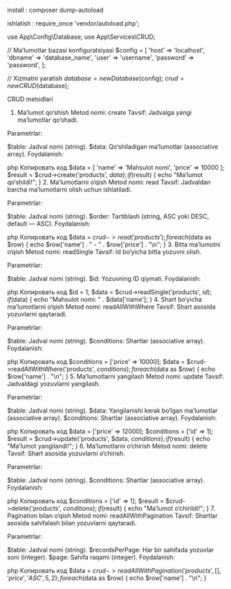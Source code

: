 install : composer dump-autoload 

ishlatish : require_once 'vendor/autoload.php';

use App\Config\Database;
use App\Services\CRUD;

// Ma’lumotlar bazasi konfiguratsiyasi
$config = [
    'host' => 'localhost',
    'dbname' => 'database_name',
    'user' => 'username',
    'password' => 'password',
];

// Xizmatni yaratish
$database = new Database($config);
$crud = new CRUD($database);


CRUD metodlari
1. Ma’lumot qo‘shish
Metod nomi: create
Tavsif: Jadvalga yangi ma’lumotlar qo‘shadi.

Parametrlar:

$table: Jadval nomi (string).
$data: Qo‘shiladigan ma’lumotlar (associative array).
Foydalanish:

php
Копировать код
$data = [
    'name' => 'Mahsulot nomi',
    'price' => 10000
];
$result = $crud->create('products', $data);
if ($result) {
    echo "Ma’lumot qo‘shildi!";
}
2. Ma’lumotlarni o‘qish
Metod nomi: read
Tavsif: Jadvaldan barcha ma’lumotlarni olish uchun ishlatiladi.

Parametrlar:

$table: Jadval nomi (string).
$order: Tartiblash (string, ASC yoki DESC, default — ASC).
Foydalanish:

php
Копировать код
$data = $crud->read('products');
foreach ($data as $row) {
    echo $row['name'] . " - " . $row['price'] . "\n";
}
3. Bitta ma’lumotni o‘qish
Metod nomi: readSingle
Tavsif: Id bo‘yicha bitta yozuvni olish.

Parametrlar:

$table: Jadval nomi (string).
$id: Yozuvning ID qiymati.
Foydalanish:

php
Копировать код
$id = 1;
$data = $crud->readSingle('products', $id);
if ($data) {
    echo "Mahsulot nomi: " . $data['name'];
}
4. Shart bo‘yicha ma’lumotlarni o‘qish
Metod nomi: readAllWithWhere
Tavsif: Shart asosida yozuvlarni qaytaradi.

Parametrlar:

$table: Jadval nomi (string).
$conditions: Shartlar (associative array).
Foydalanish:

php
Копировать код
$conditions = ['price' => 10000];
$data = $crud->readAllWithWhere('products', $conditions);
foreach ($data as $row) {
    echo $row['name'] . "\n";
}
5. Ma’lumotlarni yangilash
Metod nomi: update
Tavsif: Jadvaldagi yozuvlarni yangilash.

Parametrlar:

$table: Jadval nomi (string).
$data: Yangilanishi kerak bo‘lgan ma’lumotlar (associative array).
$conditions: Shartlar (associative array).
Foydalanish:

php
Копировать код
$data = ['price' => 12000];
$conditions = ['id' => 1];
$result = $crud->update('products', $data, $conditions);
if ($result) {
    echo "Ma’lumot yangilandi!";
}
6. Ma’lumotlarni o‘chirish
Metod nomi: delete
Tavsif: Shart asosida yozuvlarni o‘chirish.

Parametrlar:

$table: Jadval nomi (string).
$conditions: Shartlar (associative array).
Foydalanish:

php
Копировать код
$conditions = ['id' => 1];
$result = $crud->delete('products', $conditions);
if ($result) {
    echo "Ma’lumot o‘chirildi!";
}
7. Pagination bilan o‘qish
Metod nomi: readAllWithPagination
Tavsif: Shartlar asosida sahifalash bilan yozuvlarni qaytaradi.

Parametrlar:

$table: Jadval nomi (string).
$recordsPerPage: Har bir sahifada yozuvlar soni (integer).
$page: Sahifa raqami (integer).
Foydalanish:

php
Копировать код
$data = $crud->readAllWithPagination('products', [], 'price', 'ASC', 5, 2);
foreach ($data as $row) {
    echo $row['name'] . "\n";
}


